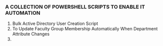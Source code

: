 ### A COLLECTION OF POWERSHELL SCRIPTS TO ENABLE IT AUTOMATION ###

1. Bulk Active Directory User Creation Script
2. To Update Faculty Group Membership Automatically When Department Attribute Changes
3. 
